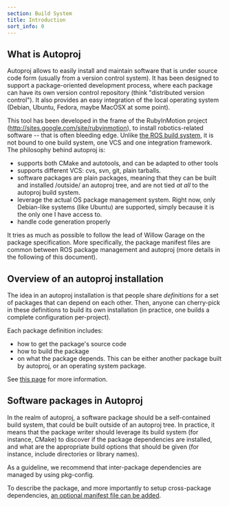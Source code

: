 ```yaml
---
section: Build System
title: Introduction
sort_info: 0
---
```


What is Autoproj
----------------
Autoproj allows to easily install and maintain software that is under source
code form (usually from a version control system). It has been designed to support a
package-oriented development process, where each package can have its own
version control repository (think "distributed version control"). It also
provides an easy integration of the local operating system (Debian, Ubuntu,
Fedora, maybe MacOSX at some point).

This tool has been developed in the frame of the RubyInMotion project
(http://sites.google.com/site/rubyinmotion), to install robotics-related
software -- that is often bleeding edge. Unlike [the ROS build
system](http://ros.org), it is not bound to one build system, one VCS and one
integration framework. The philosophy behind autoproj
is:

 * supports both CMake and autotools, and can be adapted to other tools
 * supports different VCS: cvs, svn, git, plain tarballs.
 * software packages are plain packages, meaning that they can be built and
   installed /outside/ an autoproj tree, and are not tied *at all* to the
   autoproj build system.
 * leverage the actual OS package management system. Right now, only Debian-like
   systems (like Ubuntu) are supported, simply because it is the only one I have
   access to.
 * handle code generation properly

It tries as much as possible to follow the lead of Willow Garage on the package
specification. More specifically, the package manifest files are common between
ROS package management and autoproj (more details in the following of this
document).

Overview of an autoproj installation
-------------------------------------

The idea in an autoproj installation is that people share _definitions_ for a
set of packages that can depend on each other. Then, anyone can cherry-pick in
these definitions to build its own installation (in practice, one builds a
complete configuration per-project).

Each package definition includes:

 * how to get the package's source code
 * how to build the package
 * on what the package depends. This can be either another package built by
   autoproj, or an operating system package.

See [this page](writing_manifest.html) for more information.


Software packages in Autoproj
-----------------------------
In the realm of autoproj, a software package should be a self-contained build
system, that could be built outside of an autoproj tree. In practice, it means
that the package writer should leverage its build system (for instance, CMake)
to discover if the package dependencies are installed, and what are the
appropriate build options that should be given (for instance, include
directories or library names).

As a guideline, we recommend that inter-package dependencies are managed by
using pkg-config.

To describe the package, and more importantly to setup cross-package
dependencies, [an optional manifest file can be
added](advanced/manifest-xml.html).

